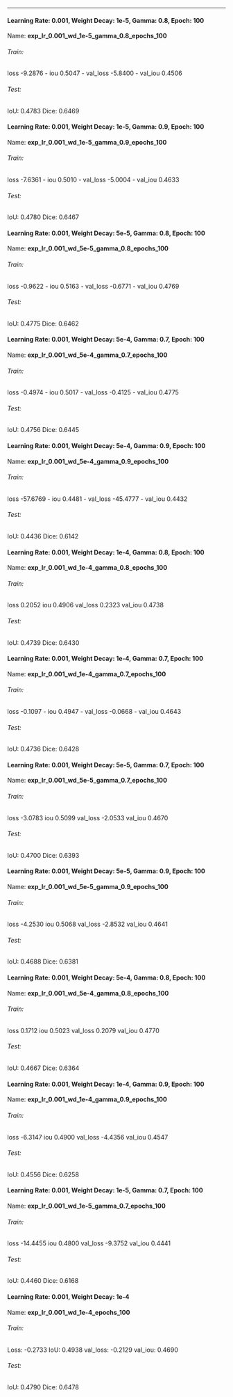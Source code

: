 ***

#### Learning Rate: 0.001, Weight Decay: 1e-5, Gamma: 0.8, Epoch: 100
Name: **exp_lr_0.001_wd_1e-5_gamma_0.8_epochs_100**
###### Train:
loss -9.2876 - iou 0.5047 - val_loss -5.8400 - val_iou 0.4506
###### Test:
IoU: 0.4783
Dice: 0.6469

#### Learning Rate: 0.001, Weight Decay: 1e-5, Gamma: 0.9, Epoch: 100
Name: **exp_lr_0.001_wd_1e-5_gamma_0.9_epochs_100**
###### Train:
loss -7.6361 - iou 0.5010 - val_loss -5.0004 - val_iou 0.4633
###### Test:
IoU: 0.4780
Dice: 0.6467
#### Learning Rate: 0.001, Weight Decay: 5e-5, Gamma: 0.8, Epoch: 100
Name: **exp_lr_0.001_wd_5e-5_gamma_0.8_epochs_100**
###### Train:
loss -0.9622 - iou 0.5163 - val_loss -0.6771 - val_iou 0.4769
###### Test:
IoU: 0.4775
Dice: 0.6462

#### Learning Rate: 0.001, Weight Decay: 5e-4, Gamma: 0.7, Epoch: 100
Name: **exp_lr_0.001_wd_5e-4_gamma_0.7_epochs_100**
###### Train:
loss -0.4974 - iou 0.5017 - val_loss -0.4125 - val_iou 0.4775
###### Test:
IoU: 0.4756
Dice: 0.6445

#### Learning Rate: 0.001, Weight Decay: 5e-4, Gamma: 0.9, Epoch: 100
Name: **exp_lr_0.001_wd_5e-4_gamma_0.9_epochs_100**
###### Train:
loss -57.6769 - iou 0.4481 - val_loss -45.4777 - val_iou 0.4432
###### Test:
IoU: 0.4436
Dice: 0.6142

#### Learning Rate: 0.001, Weight Decay: 1e-4, Gamma: 0.8, Epoch: 100
Name: **exp_lr_0.001_wd_1e-4_gamma_0.8_epochs_100**
###### Train:
loss 0.2052
iou 0.4906
val_loss 0.2323
val_iou 0.4738
###### Test:
IoU: 0.4739
Dice: 0.6430
#### Learning Rate: 0.001, Weight Decay: 1e-4, Gamma: 0.7, Epoch: 100
Name: **exp_lr_0.001_wd_1e-4_gamma_0.7_epochs_100**
###### Train:
loss -0.1097 - iou 0.4947 - val_loss -0.0668 - val_iou 0.4643
###### Test:
IoU: 0.4736
Dice: 0.6428

#### Learning Rate: 0.001, Weight Decay: 5e-5, Gamma: 0.7, Epoch: 100
Name: **exp_lr_0.001_wd_5e-5_gamma_0.7_epochs_100**
###### Train:
loss -3.0783
iou 0.5099
val_loss -2.0533
val_iou 0.4670
###### Test:
IoU: 0.4700
Dice: 0.6393

#### Learning Rate: 0.001, Weight Decay: 5e-5, Gamma: 0.9, Epoch: 100
Name: **exp_lr_0.001_wd_5e-5_gamma_0.9_epochs_100**
###### Train:
loss -4.2530
iou 0.5068
val_loss -2.8532
val_iou 0.4641
###### Test:
IoU: 0.4688
Dice: 0.6381

#### Learning Rate: 0.001, Weight Decay: 5e-4, Gamma: 0.8, Epoch: 100
Name: **exp_lr_0.001_wd_5e-4_gamma_0.8_epochs_100**
###### Train:
loss 0.1712
iou 0.5023
val_loss 0.2079
val_iou 0.4770
###### Test:
IoU: 0.4667
Dice: 0.6364

#### Learning Rate: 0.001, Weight Decay: 1e-4, Gamma: 0.9, Epoch: 100
Name: **exp_lr_0.001_wd_1e-4_gamma_0.9_epochs_100**
###### Train:
loss -6.3147
iou 0.4900
val_loss -4.4356
val_iou 0.4547
###### Test:
IoU: 0.4556
Dice: 0.6258
#### Learning Rate: 0.001, Weight Decay: 1e-5, Gamma: 0.7, Epoch: 100
Name: **exp_lr_0.001_wd_1e-5_gamma_0.7_epochs_100**
###### Train:
loss -14.4455
iou 0.4800
val_loss -9.3752
val_iou 0.4441
###### Test:
IoU: 0.4460
Dice: 0.6168

#### Learning Rate: 0.001, Weight Decay: 1e-4
Name: **exp_lr_0.001_wd_1e-4_epochs_100**
###### Train:
Loss: -0.2733
IoU: 0.4938
val_loss: -0.2129
val_iou: 0.4690
###### Test:
IoU: 0.4790
Dice: 0.6478